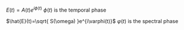$E(t)=A(t)e^{i\phi(t)}$
$\phi(t)$ is the temporal phase

$\hat{E}(t)=\sqrt{ S(\omega) }e^{i\varphi(t)}$
$\varphi(t)$ is the spectral phase


